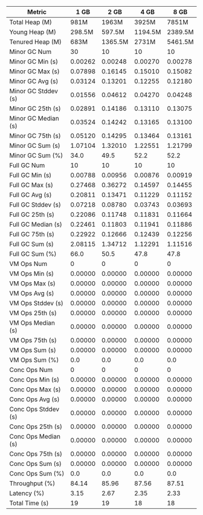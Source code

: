 | Metric | 1 GB | 2 GB | 4 GB | 8 GB |
|------|----|----|----|----|
| Total Heap (M) | 981M | 1963M | 3925M | 7851M |
| Young Heap (M) | 298.5M | 597.5M | 1194.5M | 2389.5M |
| Tenured Heap (M) | 683M | 1365.5M | 2731M | 5461.5M |
| Minor GC Num | 30 | 10 | 10 | 10 |
| Minor GC Min (s) | 0.00262 | 0.00248 | 0.00270 | 0.00278 |
| Minor GC Max (s) | 0.07898 | 0.16145 | 0.15010 | 0.15082 |
| Minor GC Avg (s) | 0.03124 | 0.13201 | 0.12255 | 0.12180 |
| Minor GC Stddev (s) | 0.01556 | 0.04612 | 0.04270 | 0.04248 |
| Minor GC 25th (s) | 0.02891 | 0.14186 | 0.13110 | 0.13075 |
| Minor GC Median (s) | 0.03524 | 0.14242 | 0.13165 | 0.13100 |
| Minor GC 75th (s) | 0.05120 | 0.14295 | 0.13464 | 0.13161 |
| Minor GC Sum (s) | 1.07104 | 1.32010 | 1.22551 | 1.21799 |
| Minor GC Sum (%) | 34.0 | 49.5 | 52.2 | 52.2 |
| Full GC Num | 10 | 10 | 10 | 10 |
| Full GC Min (s) | 0.00788 | 0.00956 | 0.00876 | 0.00919 |
| Full GC Max (s) | 0.27468 | 0.36272 | 0.14597 | 0.14455 |
| Full GC Avg (s) | 0.20811 | 0.13471 | 0.11229 | 0.11152 |
| Full GC Stddev (s) | 0.07218 | 0.08780 | 0.03743 | 0.03693 |
| Full GC 25th (s) | 0.22086 | 0.11748 | 0.11831 | 0.11664 |
| Full GC Median (s) | 0.22461 | 0.11803 | 0.11941 | 0.11886 |
| Full GC 75th (s) | 0.22922 | 0.12666 | 0.12439 | 0.12256 |
| Full GC Sum (s) | 2.08115 | 1.34712 | 1.12291 | 1.11516 |
| Full GC Sum (%) | 66.0 | 50.5 | 47.8 | 47.8 |
| VM Ops Num | 0 | 0 | 0 | 0 |
| VM Ops Min (s) | 0.00000 | 0.00000 | 0.00000 | 0.00000 |
| VM Ops Max (s) | 0.00000 | 0.00000 | 0.00000 | 0.00000 |
| VM Ops Avg (s) | 0.00000 | 0.00000 | 0.00000 | 0.00000 |
| VM Ops Stddev (s) | 0.00000 | 0.00000 | 0.00000 | 0.00000 |
| VM Ops 25th (s) | 0.00000 | 0.00000 | 0.00000 | 0.00000 |
| VM Ops Median (s) | 0.00000 | 0.00000 | 0.00000 | 0.00000 |
| VM Ops 75th (s) | 0.00000 | 0.00000 | 0.00000 | 0.00000 |
| VM Ops Sum (s) | 0.00000 | 0.00000 | 0.00000 | 0.00000 |
| VM Ops Sum (%) | 0.0 | 0.0 | 0.0 | 0.0 |
| Conc Ops Num | 0 | 0 | 0 | 0 |
| Conc Ops Min (s) | 0.00000 | 0.00000 | 0.00000 | 0.00000 |
| Conc Ops Max (s) | 0.00000 | 0.00000 | 0.00000 | 0.00000 |
| Conc Ops Avg (s) | 0.00000 | 0.00000 | 0.00000 | 0.00000 |
| Conc Ops Stddev (s) | 0.00000 | 0.00000 | 0.00000 | 0.00000 |
| Conc Ops 25th (s) | 0.00000 | 0.00000 | 0.00000 | 0.00000 |
| Conc Ops Median (s) | 0.00000 | 0.00000 | 0.00000 | 0.00000 |
| Conc Ops 75th (s) | 0.00000 | 0.00000 | 0.00000 | 0.00000 |
| Conc Ops Sum (s) | 0.00000 | 0.00000 | 0.00000 | 0.00000 |
| Conc Ops Sum (%) | 0.0 | 0.0 | 0.0 | 0.0 |
| Throughput (%) | 84.14 | 85.96 | 87.56 | 87.51 |
| Latency (%) | 3.15 | 2.67 | 2.35 | 2.33 |
| Total Time (s) | 19 | 19 | 18 | 18 |
